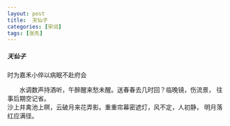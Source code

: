 ```yaml
---
layout: post
title:  天仙子
categories: [宋词]
tags: [张先]
---
```


##### 天仙子


时为嘉禾小倅以病眠不赴府会 

　　水调数声持酒听，午醉醒来愁未醒。送春春去几时回？临晚镜，伤流景，
往事后期空记省。　　　　　　　　　　　　　　　　　　　　　　　　　　
　 
　　 沙上并禽池上暝，云破月来花弄影。重重帘幕密遮灯，风不定，人初静，
明月落红应满径。　　　　　　　　　　　　　　　　　　　　　　　　　　 
　　　　　　　　　　　　　　　　　　 
　　　　　　　　　 
　　　　　　　　　　　　　　　　　　　　　　 
　　　　　　　　　　　　　　　　　 
　　　　　　　　　　　　　　　　　　　　　　　　　　　 
 
　　　　　　　 































